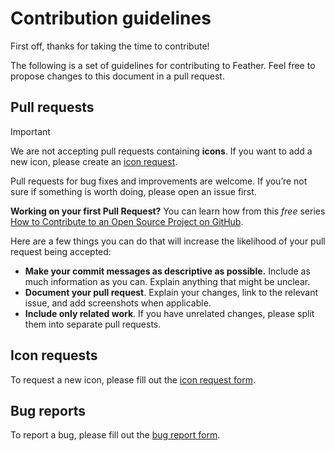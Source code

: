 # Contribution guidelines

First off, thanks for taking the time to contribute!

The following is a set of guidelines for contributing to Feather. Feel free to propose changes to this document in a pull request.

## Pull requests

> [!IMPORTANT]
> We are not accepting pull requests containing **icons**. If you want to add a new icon, please create an [icon request](#icon-requests).

Pull requests for bug fixes and improvements are welcome. If you’re not sure if something is worth doing, please open an issue first.

**Working on your first Pull Request?** You can learn how from this *free* series
[How to Contribute to an Open Source Project on GitHub](https://egghead.io/courses/how-to-contribute-to-an-open-source-project-on-github).

Here are a few things you can do that will increase the likelihood of your pull request being accepted:

- __Make your commit messages as descriptive as possible.__ Include as much information as you can. Explain anything that might be unclear.
- __Document your pull request__. Explain your changes, link to the relevant issue, and add screenshots when applicable.
- __Include only related work__. If you have unrelated changes, please split them into separate pull requests.
## Icon requests

To request a new icon, please fill out the [icon request form](https://github.com/feathericons/feather/issues/new?template=01-icon-request.yml).

## Bug reports

To report a bug, please fill out the [bug report form](https://github.com/feathericons/feather/issues/new?template=02-bug-report.yml).
